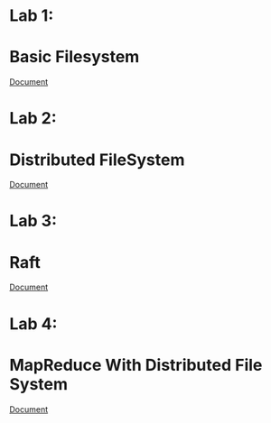 # Lab 1: 

# Basic Filesystem

[Document](./docs/lab1/lab1.md)

# Lab 2: 

# Distributed FileSystem

[Document](./docs/lab2/lab2.md)

# Lab 3: 

# Raft

[Document](./docs/lab/raft.md)

# Lab 4: 

# MapReduce With Distributed File System

[Document](./docs/lab4/mr.md)
